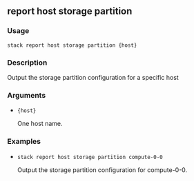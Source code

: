 ## report host storage partition

### Usage

`stack report host storage partition {host}`

### Description

Output the storage partition configuration for a specific host

### Arguments

* `{host}`

   One host name.


### Examples

* `stack report host storage partition compute-0-0`

   Output the storage partition configuration for compute-0-0.



